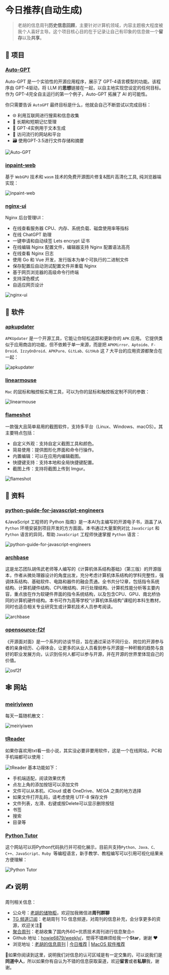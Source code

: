 # 今日推荐(自动生成)

> 老胡的信息周刊**历史信息回顾**，主要针对计算机领域，内容主题极大程度被我个人喜好主导。这个项目核心目的在于记录让自己有印象的信息做一个**留存**以及**共享**。


## 🎯 项目 

### [Auto-GPT](https://github.com/Significant-Gravitas/Auto-GPT)

Auto-GPT 是一个实验性的开源应用程序，展示了 GPT-4语言模型的功能。该程序由 GPT-4驱动，将 LLM 的**思想**链接在一起，以自主地实现您设定的任何目标。作为 GPT-4完全自主运行的第一个例子，Auto-GPT 拓展了 AI 的可能性。

你只需要告诉 `AutoGPT` 最终目标是什么，他就会自己不断尝试以完成目标：

- 🌐 利用互联网进行搜索和信息收集
- 💾 长期和短期记忆管理
- 🧠 GPT-4实例用于文本生成
- 🔗 访问流行的网站和平台
- 🗃️ 使用GPT-3.5进行文件存储和摘要

![Auto-GPT](https://images-1252557999.file.myqcloud.com/uPic/Auto-GPT.jpg) 

### [inpaint-web](https://github.com/lxfater/inpaint-web)

基于 `WebGPU` 技术和 `wasm` 技术的免费开源图片修复&图片高清化工具, 纯浏览器端实现：

![inpaint-web](https://images-1252557999.file.myqcloud.com/uPic/inpaint-web.jpg) 

### [nginx-ui](https://github.com/0xJacky/nginx-ui)

Nginx 后台管理UI：

- 在线查看服务器 CPU、内存、系统负载、磁盘使用率等指标
- 在线 ChatGPT 助理
- 一键申请和自动续签 Lets encrypt 证书
- 在线编辑 Nginx 配置文件，编辑器支持 Nginx 配置语法高亮
- 在线查看 Nginx 日志
- 使用 Go 和 Vue 开发，发行版本为单个可执行的二进制文件
- 保存配置后自动测试配置文件并重载 Nginx
- 基于网页浏览器的高级命令行终端
- 支持深色模式
- 自适应网页设计

![nginx-ui](https://images-1252557999.file.myqcloud.com/uPic/nginx-ui.png) 

## 🤖 软件 

### [apkupdater](https://github.com/rumboalla/apkupdater)

`APKUpdater` 是一个开源工具，它能让你轻松追踪和更新你的 `APK` 应用。
它提供类似于应用商店的功能，但不依赖于单一来源，而是把 `APKMirror、Aptoide、F-Droid、IzzyOnDroid、APKPure、GitLab、GitHub` 这 7 大平台的应用资源都聚合在一起：

![apkupdater](https://images-1252557999.file.myqcloud.com/uPic/apkupdater.jpg) 

### [linearmouse](https://github.com/linearmouse/linearmouse)

`Mac` 的鼠标和触控板实用工具，可以为你的鼠标和触控板定制不同的参数：

![linearmouse](https://images-1252557999.file.myqcloud.com/uPic/linearmouse.jpg) 

### [flameshot](https://github.com/flameshot-org/flameshot)

一款强大且简单易用的截图软件，支持多平台（Linux、Windows、macOS）。其主要特点包括：

- 自定义外观：支持自定义截图工具和颜色。
- 简易使用：提供图形化界面和命令行操作。
- 内置编辑：可以在应用内编辑截图。
- 快捷键支持：支持本地和全局快捷键配置。
- 截图上传：支持将截图上传到 Imgur。

![flameshot](https://images-1252557999.file.myqcloud.com/uPic/flameshot.png) 

## 👀 资料 

### [python-guide-for-javascript-engineers](https://github.com/luckrnx09/python-guide-for-javascript-engineers)

《JavaScript 工程师的 Python 指南》是一本AI为主编写的开源电子书，涵盖了从 `Python` 环境安装到项目开发的方方面面。本书通过大量案例对比 `JavaScript` 和 `Python` 语言的异同，帮助 `JavaScript` 工程师快速掌握 `Python` 语言：

![python-guide-for-javascript-engineers](https://images-1252557999.file.myqcloud.com/uPic/python-guide-for-javascript-engineers.jpg) 

### [archbase](https://github.com/foxsen/archbase)

这是龙芯团队胡伟武老师等人编写的《计算机体系结构基础》（第三版）的开源版本，作者从微处理器设计的角度出发，充分考虑计算机体系结构的学科完整性，强调体系结构、基础软件、电路和器件的融会贯通。全书共分12章，包括指令系统结构、计算机硬件结构、CPU微结构、并行处理结构、计算机性能分析等主要内容，重点放在作为软硬件界面的指令系统结构，以及包含CPU、GPU、南北桥协同的计算机硬件结构。本书可作为高等学校“计算机体系结构”课程的本科生教材，同时也适合相关专业研究生或计算机技术人员参考阅读。

![archbase](https://images-1252557999.file.myqcloud.com/uPic/dUVvGI.png) 

### [opensource-f2f](https://github.com/opensource-f2f)

《开源面对面》是一个系列的访谈节目，旨在通过采访不同行业、岗位的开源参与者的亲身经历、心得体会，让更多的从业人员看到参与开源是一种积极的趋势与良好的职业发展方向，认识到任何人都可以参与开源，并在开源的世界里体现自己的价值。

![osf2f](https://images-1252557999.file.myqcloud.com/uPic/osf2f.jpg) 

## 🕸 网站 

### [meiriyiwen](https://meiriyiwen.com/)

每天一篇随机散文：

![meiriyiwen](https://images-1252557999.file.myqcloud.com/uPic/meiriyiwen.jpg) 

### [tReader](https://tiansh.github.io/reader/#!/read/1)

如果你喜欢用txt看一些小说，其实没必要非要用软件，这是一个在线网站，PC和手机端都可以使用：

![tReader](https://images-1252557999.file.myqcloud.com/uPic/PMMlRM.jpg)
基本功能如下：

- 手机端适配，阅读效果优秀
- 点左上角的添加按钮可以添加文件
- 文件可以从本机、iCloud 或者 OneDrive、MEGA 之类的地方选择
- 如果文件打开乱码，请考虑使用 UTF-8 保存文件
- 文件列表，左滑、右键或按Delete可以显示删除按钮
- 书签
- 搜索
- 目录等 

### [Python Tutor](https://pythontutor.com/?)

这个网站可以将Python代码执行并可视化展示，目前共支持`Python、Java、C、C++、JavaScript、Ruby `等编程语言，新手教学、教程编写可以引用可视化结果来方便理解：

![Python Tutor](https://images-1252557999.file.myqcloud.com/uPic/hIdiXA.png) 

## ✍️ 说明

周刊相关信息：

- 公众号：[老胡的储物柜](https://images-1252557999.file.myqcloud.com/uPic/ETIbMe.jpg)，欢迎加我微信进**周刊群聊**
- [TG 频道订阅](https://t.me/howie_weekly)：老胡周刊 TG 信息频道，对周刊的信息补充，会分享更多的资源，欢迎关注👏
- [聚合周刊](https://www.fre321.com/weekly)：老胡收集了国内外60+优质技术周刊进行信息聚合🔥
- Github 地址：[howie6879/weekly/](https://github.com/howie6879/weekly/)，觉得不错麻烦给我一个**Star**，谢谢 ❤️
- 浏览地址：[老胡的信息周刊](https://weekly.howie6879.com) | [今日推荐](https://weekly.howie6879.com/recommend/index.html) | [MacOS 软件推荐](https://weekly.howie6879.com/soft/mac.html)

🙌如果你阅读到这里，说明我们对信息的认可区域是有一定交集的，可以说我们是**同道中人**，所以如果你有自认为不错的信息获取渠道，欢迎**留言**或者**私聊**我，谢谢。